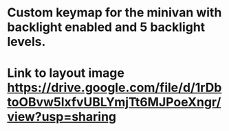 # Custom keymap for the minivan with backlight enabled and 5 backlight levels.
# Link to layout image https://drive.google.com/file/d/1rDbtoOBvw5lxfvUBLYmjTt6MJPoeXngr/view?usp=sharing